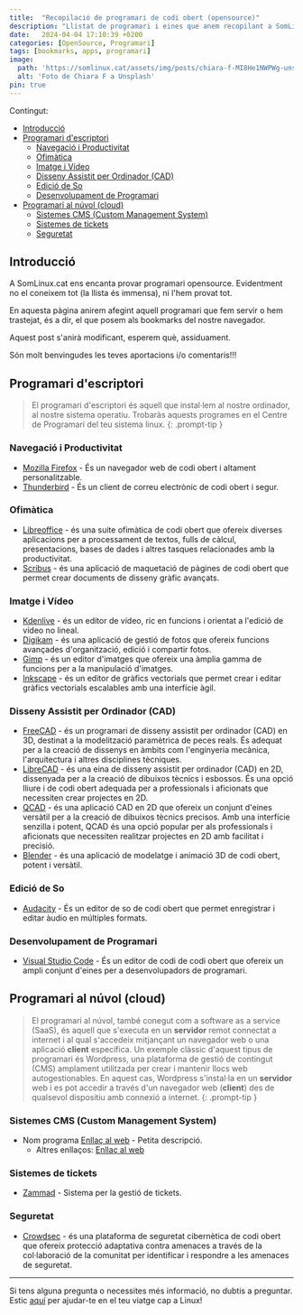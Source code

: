 ```yaml
---
title:  "Recopilació de programari de codi obert (opensource)"
description: "Llistat de programari i eines que anem recopilant a SomLinux.cat"
date:   2024-04-04 17:10:39 +0200
categories: [OpenSource, Programari]
tags: [bookmarks, apps, programari]
image:
  path: 'https://somlinux.cat/assets/img/posts/chiara-f-MI8He1NWPWg-unsplash.jpg'
  alt: 'Foto de Chiara F a Unsplash'
pin: true
---
```

Contingut:
- [Introducció](#introducció)
- [Programari d'escriptori](#programari-descriptori)
  - [Navegació i Productivitat](#navegació-i-productivitat)
  - [Ofimàtica](#ofimàtica)
  - [Imatge i Vídeo](#imatge-i-vídeo)
  - [Disseny Assistit per Ordinador (CAD)](#disseny-assistit-per-ordinador-cad)
  - [Edició de So](#edició-de-so)
  - [Desenvolupament de Programari](#desenvolupament-de-programari)
- [Programari al núvol (cloud)](#programari-al-núvol-cloud)
  - [Sistemes CMS (Custom Management System)](#sistemes-cms-custom-management-system)
  - [Sistemes de tickets](#sistemes-de-tickets)
  - [Seguretat](#seguretat)

## Introducció

A SomLinux.cat ens encanta provar programari opensource. Evidentment no el coneixem tot (la llista és immensa), ni l'hem provat tot.

En aquesta pàgina anirem afegint aquell programari que fem servir o hem trastejat, és a dir, el que posem als bookmarks del nostre navegador.

Aquest post s'anirà modificant, esperem què, assiduament.

Són molt benvingudes les teves aportacions i/o comentaris!!!

## Programari d'escriptori

> El programari d'escriptori és aquell que instal·lem al nostre ordinador, al nostre sistema operatiu. Trobaràs aquests programes en el Centre de Programari del teu sistema linux.
{: .prompt-tip }


### Navegació i Productivitat

- [Mozilla Firefox](https://www.mozilla.org/ca/firefox/new/) - És un navegador web de codi obert i altament personalitzable.
- [Thunderbird](https://www.thunderbird.net/) - És un client de correu electrònic de codi obert i segur.

### Ofimàtica

- [Libreoffice](https://ca.libreoffice.org/) - és una suite ofimàtica de codi obert que ofereix diverses aplicacions per a processament de textos, fulls de càlcul, presentacions, bases de dades i altres tasques relacionades amb la productivitat.
- [Scribus](https://www.scribus.us/) - és una aplicació de maquetació de pàgines de codi obert que permet crear documents de disseny gràfic avançats.

### Imatge i Vídeo

- [Kdenlive](https://kdenlive.org/en/) - és un editor de vídeo, ric en funcions i orientat a l'edició de vídeo no lineal.
- [Digikam](https://www.digikam.org/) - és una aplicació de gestió de fotos que ofereix funcions avançades d'organització, edició i compartir fotos.
- [Gimp](https://www.gimp.org/) - és un editor d'imatges que ofereix una àmplia gamma de funcions per a la manipulació d'imatges.
- [Inkscape](https://inkscape.org/) -  és un editor de gràfics vectorials que permet crear i editar gràfics vectorials escalables amb una interfície àgil.

### Disseny Assistit per Ordinador (CAD)

- [FreeCAD](https://www.freecad.org/) - és un programari de disseny assistit per ordinador (CAD) en 3D, destinat a la modelització paramètrica de peces reals. És adequat per a la creació de dissenys en àmbits com l'enginyeria mecànica, l'arquitectura i altres disciplines tècniques.
- [LibreCAD](https://librecad.org/) - és una eina de disseny assistit per ordinador (CAD) en 2D, dissenyada per a la creació de dibuixos tècnics i esbossos. És una opció lliure i de codi obert adequada per a professionals i aficionats que necessiten crear projectes en 2D.
- [QCAD](https://www.qcad.org/es/) - és una aplicació CAD en 2D que ofereix un conjunt d'eines versàtil per a la creació de dibuixos tècnics precisos. Amb una interfície senzilla i potent, QCAD és una opció popular per als professionals i aficionats que necessiten realitzar projectes en 2D amb facilitat i precisió.
- [Blender](https://www.blender.org/) -  és una aplicació de modelatge i animació 3D de codi obert, potent i versàtil.

### Edició de So

- [Audacity](https://www.audacityteam.org/) - És un editor de so de codi obert que permet enregistrar i editar àudio en múltiples formats.

### Desenvolupament de Programari

- [Visual Studio Code](https://code.visualstudio.com/) - És un editor de codi de codi obert que ofereix un ampli conjunt d'eines per a desenvolupadors de programari.


## Programari al núvol (cloud)

> El programari al núvol, també conegut com a software as a service (SaaS), és aquell que s'executa en un **servidor** remot connectat a internet i al qual s'accedeix mitjançant un navegador web o una aplicació **client** específica. Un exemple clàssic d'aquest tipus de programari és Wordpress, una plataforma de gestió de contingut (CMS) amplament utilitzada per crear i mantenir llocs web autogestionables. En aquest cas, Wordpress s'instal·la en un **servidor** web i es pot accedir a través d'un navegador web (**client**) des de qualsevol dispositiu amb connexió a internet.
{: .prompt-tip }

### Sistemes CMS (Custom Management System)

- Nom programa [Enllaç al web](#) - Petita descripció. 
  - Altres enllaços: [Enllaç al web](#)

### Sistemes de tickets

- [Zammad](https://zammad.org/) - Sistema per la gestió de tickets. 

### Seguretat

- [Crowdsec](https://www.crowdsec.net/) - és una plataforma de seguretat cibernètica de codi obert que ofereix protecció adaptativa contra amenaces a través de la col·laboració de la comunitat per identificar i respondre a les amenaces de seguretat.

---

Si tens alguna pregunta o necessites més informació, no dubtis a preguntar. Estic [aquí](mailto:suport@somlinux.cat) per ajudar-te en el teu viatge cap a Linux!